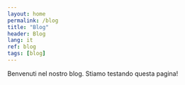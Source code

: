 ```yaml
---
layout: home
permalink: /blog
title: "Blog"
header: Blog
lang: it
ref: blog
tags: [blog]
---
```

Benvenuti nel nostro blog. Stiamo testando questa pagina!
